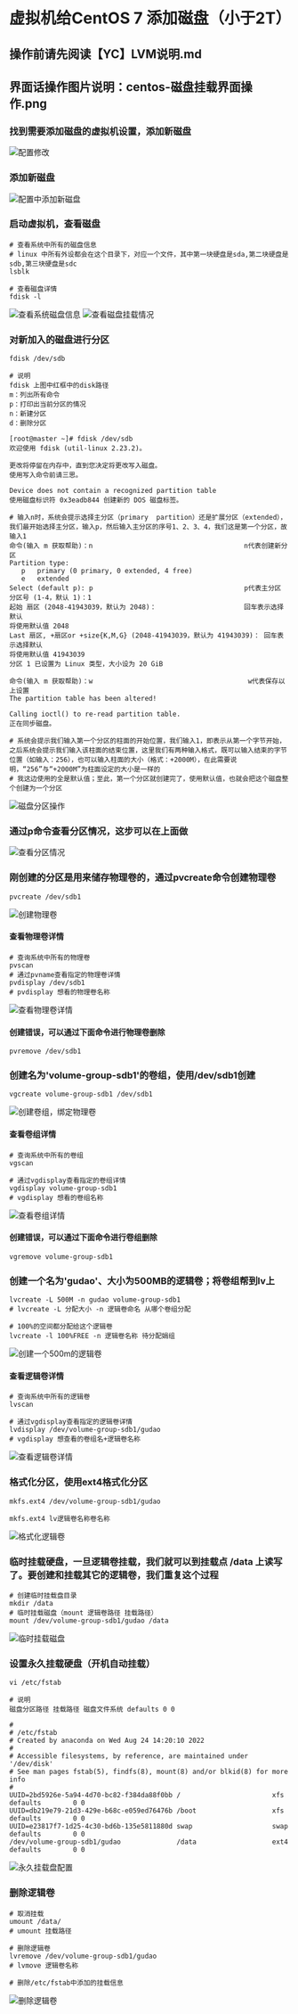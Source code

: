 # 虚拟机给CentOS 7 添加磁盘（小于2T）

## 操作前请先阅读【YC】LVM说明.md
## 界面话操作图片说明：centos-磁盘挂载界面操作.png

### 找到需要添加磁盘的虚拟机设置，添加新磁盘
![配置修改](../resource/vmware/vmware-配置修改.png)

### 添加新磁盘
![配置中添加新磁盘](../resource/vmware/vmware-配置中添加新磁盘.png)


### 启动虚拟机，查看磁盘
```shell
# 查看系统中所有的磁盘信息
# linux 中所有外设都会在这个目录下，对应一个文件，其中第一块硬盘是sda,第二块硬盘是sdb,第三块硬盘是sdc
lsblk

# 查看磁盘详情
fdisk -l
```
![查看系统磁盘信息](../resource/vmware/centos-查看系统磁盘信息.png)
![查看磁盘挂载情况](../resource/vmware/centos-查看磁盘挂载情况.png)

### 对新加入的磁盘进行分区
`fdisk /dev/sdb`
```shell
# 说明
fdisk 上图中红框中的disk路径
m：列出所有命令
p：打印出当前分区的情况
n：新建分区
d：删除分区

[root@master ~]# fdisk /dev/sdb
欢迎使用 fdisk (util-linux 2.23.2)。

更改将停留在内存中，直到您决定将更改写入磁盘。
使用写入命令前请三思。

Device does not contain a recognized partition table
使用磁盘标识符 0x3eadb844 创建新的 DOS 磁盘标签。

# 输入n时，系统会提示选择主分区（primary  partition）还是扩展分区（extended），我们最开始选择主分区，输入p，然后输入主分区的序号1、2、3、4，我们这是第一个分区，故输入1
命令(输入 m 获取帮助)：n                                      n代表创建新分区
Partition type:
   p   primary (0 primary, 0 extended, 4 free)
   e   extended
Select (default p): p                                      p代表主分区
分区号 (1-4，默认 1)：1
起始 扇区 (2048-41943039，默认为 2048)：                      回车表示选择默认
将使用默认值 2048 
Last 扇区, +扇区or +size{K,M,G} (2048-41943039，默认为 41943039)： 回车表示选择默认
将使用默认值 41943039
分区 1 已设置为 Linux 类型，大小设为 20 GiB

命令(输入 m 获取帮助)：w                                       w代表保存以上设置
The partition table has been altered!

Calling ioctl() to re-read partition table.
正在同步磁盘。

# 系统会提示我们输入第一个分区的柱面的开始位置，我们输入1，即表示从第一个字节开始，之后系统会提示我们输入该柱面的结束位置，这里我们有两种输入格式，既可以输入结束的字节位置（如输入：256），也可以输入柱面的大小（格式：+2000M），在此需要说明，“256”与“+2000M”为柱面设定的大小是一样的
# 我这边使用的全是默认值；至此，第一个分区就创建完了，使用默认值，也就会把这个磁盘整个创建为一个分区
```
![磁盘分区操作](../resource/vmware/centos-磁盘分区操作.png)

### 通过p命令查看分区情况，这步可以在上面做
![查看分区情况](../resource/vmware/centos-查看分区情况.png)

### 刚创建的分区是用来储存物理卷的，通过pvcreate命令创建物理卷
```shell
pvcreate /dev/sdb1
```
![创建物理卷](../resource/vmware/centos-创建物理卷.png)
#### 查看物理卷详情
```shell
# 查询系统中所有的物理卷
pvscan
# 通过pvname查看指定的物理卷详情
pvdisplay /dev/sdb1
# pvdisplay 想看的物理卷名称
```
![查看物理卷详情](../resource/vmware/centos-查看物理卷详情.png)
#### 创建错误，可以通过下面命令进行物理卷删除
```shell
pvremove /dev/sdb1
```

### 创建名为'volume-group-sdb1'的卷组，使用/dev/sdb1创建
```shell
vgcreate volume-group-sdb1 /dev/sdb1
```
![创建卷组，绑定物理卷](../resource/vmware/centos-创建卷组，绑定物理卷.png)
#### 查看卷组详情
```shell
# 查询系统中所有的卷组
vgscan

# 通过vgdisplay查看指定的卷组详情
vgdisplay volume-group-sdb1
# vgdisplay 想看的卷组名称
```
![查看卷组详情](../resource/vmware/centos-查看卷组详情.png)
#### 创建错误，可以通过下面命令进行卷组删除
```shell
vgremove volume-group-sdb1
```

### 创建一个名为'gudao'、大小为500MB的逻辑卷；将卷组帮到lv上
```shell
lvcreate -L 500M -n gudao volume-group-sdb1
# lvcreate -L 分配大小 -n 逻辑卷命名 从哪个卷组分配

# 100%的空间都分配给这个逻辑卷
lvcreate -l 100%FREE -n 逻辑卷名称 待分配娟组
```
![创建一个500m的逻辑卷](../resource/vmware/centos-创建一个500m的逻辑卷.png)
#### 查看逻辑卷详情
```shell
# 查询系统中所有的逻辑卷
lvscan

# 通过vgdisplay查看指定的逻辑卷详情
lvdisplay /dev/volume-group-sdb1/gudao
# vgdisplay 想查看的卷组名+逻辑卷名称
```
![查看逻辑卷详情](../resource/vmware/centos-查看逻辑卷详情.png)

### 格式化分区，使用ext4格式化分区
```sehll
mkfs.ext4 /dev/volume-group-sdb1/gudao

mkfs.ext4 lv逻辑卷名称卷名称
```
![格式化逻辑卷](../resource/vmware/centos-格式化逻辑卷.png)

### 临时挂载硬盘，一旦逻辑卷挂载，我们就可以到挂载点 /data 上读写了。要创建和挂载其它的逻辑卷，我们重复这个过程
```shell
# 创建临时挂载盘目录
mkdir /data
# 临时挂载磁盘（mount 逻辑卷路径 挂载路径）
mount /dev/volume-group-sdb1/gudao /data
```
![临时挂载磁盘](../resource/vmware/centos-临时挂载磁盘.png)

### 设置永久挂载硬盘（开机自动挂载）
`vi /etc/fstab`
```shell
# 说明
磁盘分区路径 挂载路径 磁盘文件系统 defaults 0 0

#
# /etc/fstab
# Created by anaconda on Wed Aug 24 14:20:10 2022
#
# Accessible filesystems, by reference, are maintained under '/dev/disk'
# See man pages fstab(5), findfs(8), mount(8) and/or blkid(8) for more info
#
UUID=2bd5926e-5a94-4d70-bc82-f384da88f0bb /                       xfs     defaults        0 0
UUID=db219e79-21d3-429e-b68c-e059ed76476b /boot                   xfs     defaults        0 0
UUID=e23817f7-1d25-4c30-bd6b-135e5811880d swap                    swap    defaults        0 0
/dev/volume-group-sdb1/gudao              /data                   ext4    defaults        0 0
```
![永久挂载盘配置](../resource/vmware/centos-永久挂载盘配置.png)

### 删除逻辑卷
```shell
# 取消挂载
umount /data/
# umount 挂载路径

# 删除逻辑卷
lvremove /dev/volume-group-sdb1/gudao
# lvmove 逻辑卷名称

# 删除/etc/fstab中添加的挂载信息
```
![删除逻辑卷](../resource/vmware/centos-删除逻辑卷.png)